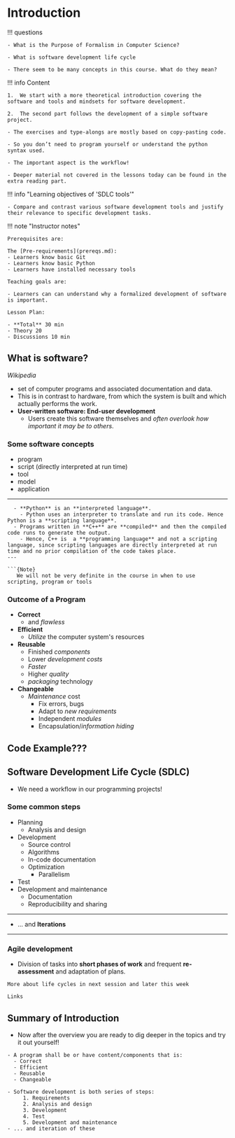 # Introduction

!!! questions

    - What is the Purpose of Formalism in Computer Science?

    - What is software development life cycle

    - There seem to be many concepts in this course. What do they mean?


!!! info Content

    1.  We start with a more theoretical introduction covering the software and tools and mindsets for software development.

    2.  The second part follows the development of a simple software project.

    - The exercises and type-alongs are mostly based on copy-pasting code.

    - So you don’t need to program yourself or understand the python syntax used.

    - The important aspect is the workflow!

    - Deeper material not covered in the lessons today can be found in the extra reading part.


!!! info "Learning objectives of 'SDLC tools'"

    - Compare and contrast various software development tools and justify their relevance to specific development tasks.


!!! note "Instructor notes"

    Prerequisites are:

    The [Pre-requirements](prereqs.md): 
    - Learners know basic Git
    - Learners know basic Python
    - Learners have installed necessary tools

    Teaching goals are:

    - Learners can can understand why a formalized development of software is important.

    Lesson Plan: 
    
    - **Total** 30 min
    - Theory 20
    - Discussions 10 min




## What is software?
*Wikipedia*
- set of computer programs and associated documentation and data.
- This is in contrast to hardware, from which the system is built and which actually performs the work. 
- **User-written software: End-user development**
  - Users create this software themselves and _often overlook how important it may be to others_.

### Some software concepts
- program
- script (directly interpreted at run time)
- tool
- model
- application
---

```{admonition} Scripting vs programming
  - **Python** is an **interpreted language**.
    - Python uses an interpreter to translate and run its code. Hence Python is a **scripting language**.
  - Programs written in **C++** are **compiled** and then the compiled code runs to generate the output.
    - Hence, C++ is  a **programming language** and not a scripting language, since scripting languages are directly interpreted at run time and no prior compilation of the code takes place.
---

```{Note}
   We will not be very definite in the course in when to use scripting, program or tools 
```

### Outcome of a Program
- **Correct**
  - and _flawless_
- **Efficient**
  - _Utilize_ the computer system's resources
- **Reusable**
  - Finished _components_
  - Lower _development_ _costs_
  - _Faster_
  - Higher _quality_
  - _packaging_ technology
- **Changeable**
  - _Maintenance_ cost
    - Fix errors, bugs
    - Adapt to _new requirements_
    - Independent _modules_
    - Encapsulation/_information hiding_
   

## Code Example???
   
## Software Development Life Cycle (SDLC)

- We need a workflow in our programming projects!

### Some common steps 

- Planning
  - Analysis and design
- Development
  - Source control
  - Algorithms
  - In-code documentation
  - Optimization
    - Parallelism
- Test
- Development and maintenance
  - Documentation
  - Reproducibility and sharing
--- 
- ... and **Iterations**
---
### Agile development
  - Division of tasks into **short phases of work** and frequent **re-assessment** and adaptation of plans.

```{seealso}
More about life cycles in next session and later this week
```

```{todo}
Links
```

## Summary of Introduction
- Now after the overview you are ready to dig deeper in the topics and try it out yourself!

```{Keypoints}
- A program shall be or have content/components that is:
  - Correct
  - Efficient
  - Reusable
  - Changeable

- Software development is both series of steps: 
     1.	Requirements
     2.	Analysis and design
     3.	Development
     4.	Test
     5.	Development and maintenance
- ... and iteration of these

```
